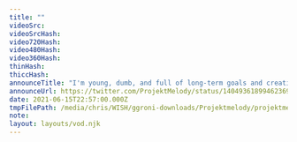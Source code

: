 ```yaml
---
title: ""
videoSrc: 
videoSrcHash: 
video720Hash: 
video480Hash: 
video360Hash: 
thinHash: 
thiccHash: 
announceTitle: "I'm young, dumb, and full of long-term goals and creative aspirations"
announceUrl: https://twitter.com/ProjektMelody/status/1404936189946236930
date: 2021-06-15T22:57:00.000Z
tmpFilePath: /media/chris/WISH/ggroni-downloads/Projektmelody/projektmelody_2021-06-15_22-56-49.mkv
note: 
layout: layouts/vod.njk
---
```

